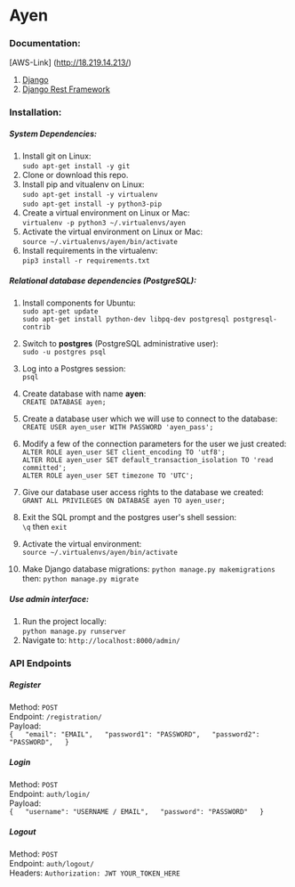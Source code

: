 
# Ayen  
### Documentation:
[AWS-Link] (http://18.219.14.213/)
1. [Django](https://docs.djangoproject.com/en/2.0/releases/2.0/)
2. [Django Rest Framework](https://www.django-rest-framework.org/)


### Installation:

##### System Dependencies:

1. Install git on Linux:  
`sudo apt-get install -y git`
2. Clone or download this repo.
3. Install pip and vitualenv on Linux:  
`sudo apt-get install -y virtualenv`  
`sudo apt-get install -y python3-pip`
4. Create a virtual environment on Linux or Mac:  
`virtualenv -p python3 ~/.virtualenvs/ayen`
5. Activate the virtual environment on Linux or Mac:  
`source ~/.virtualenvs/ayen/bin/activate`
6. Install requirements in the virtualenv:  
`pip3 install -r requirements.txt`

##### Relational database dependencies (PostgreSQL):
1. Install components for Ubuntu:  
`sudo apt-get update`  
`sudo apt-get install python-dev libpq-dev postgresql postgresql-contrib`
2. Switch to **postgres** (PostgreSQL administrative user):  
`sudo -u postgres psql`
3. Log into a Postgres session:  
`psql`
4. Create database with name **ayen**:  
`CREATE DATABASE ayen;`
5. Create a database user which we will use to connect to the database:  
`CREATE USER ayen_user WITH PASSWORD 'ayen_pass';`
6. Modify a few of the connection parameters for the user we just created:  
`ALTER ROLE ayen_user SET client_encoding TO 'utf8';`  
`ALTER ROLE ayen_user SET default_transaction_isolation TO 'read committed';`  
`ALTER ROLE ayen_user SET timezone TO 'UTC';` 
7. Give our database user access rights to the database we created:  
`GRANT ALL PRIVILEGES ON DATABASE ayen TO ayen_user;`
8. Exit the SQL prompt and the postgres user's shell session:  
`\q` then `exit`

9. Activate the virtual environment:  
`source ~/.virtualenvs/ayen/bin/activate`
10. Make Django database migrations:
`python manage.py makemigrations`  
then: `python manage.py migrate`

##### Use admin interface:
1. Run the project locally:  
`python manage.py runserver`
2. Navigate to: `http://localhost:8000/admin/`
 
 
### API Endpoints
##### Register
Method: `POST`  
Endpoint: `/registration/`  
Payload:  
`{  
    "email": "EMAIL",  
    "password1": "PASSWORD",  
    "password2": "PASSWORD",  
}`

##### Login
Method: `POST`  
Endpoint: `auth/login/`  
Payload:  
`{  
    "username": "USERNAME / EMAIL",  
    "password": "PASSWORD"  
}`

##### Logout
Method: `POST`  
Endpoint: `auth/logout/`  
Headers: `Authorization: JWT YOUR_TOKEN_HERE`  
